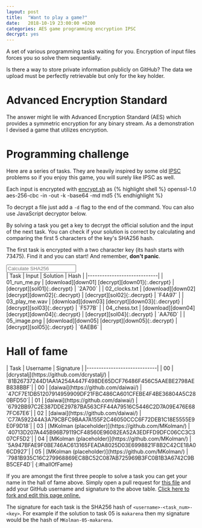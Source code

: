 ```yaml
---
layout: post
title:  "Want to play a game?"
date:   2018-10-19 23:00:00 +0200
categories: AES game programming encryption IPSC
decrypt: yes
---
```


A set of various programming tasks waiting for you. Encryption of input files
forces you so solve them sequentially.

Is there a way to store private information publicly on GitHub? The data we
upload must be perfectly retrievable but only for the key holder.

# Advanced Encryption Standard

The answer might lie with Advanced Encryption Standard (AES) which provides a
symmetric encryption for any binary stream. As a demonstration I devised a game
that utilizes encryption.

# Programming challenge

Here are a series of tasks. They are heavily inspired by some old
[IPSC](https://ipsc.ksp.sk) problems so if you enjoy this game, you will surely
like IPSC as well.

Each input is encrypted with [encrypt.sh]({{"/assets/aes_game/encrypt.sh"}}) as
{% highlight shell %}
openssl-1.0 aes-256-cbc -in <inFname> -out <outFname> -k <encKey> -base64 -md md5
{% endhighlight %}

To decrypt a file just add a `-d` flag to the end of the command. You can also
use JavaScript decryptor below.

By solving a task you get a key to decrypt the official solution and the input
of the next task. You can check if your solution is correct by calculating and
comparing the first 5 characters of the key's SHA256 hash.

The first task is encrypted with a two character key (its hash starts with
73475). Find it and you can start! And remember, __don't panic__.

<input type="text" placeholder="Calculate SHA256" onkeyup="calcHash(event);" />
<span id="keyHash"></span>

<div class="horizontal-scroll" markdown="block">
| Task | Input | Solution | Hash |
|-----------------------------|
| 01_run_me.py   | [download][down01] [decrypt][down01]{:.decrypt} | [decrypt][sol01]{:.decrypt} | `2A700` |
| 02_clocks.txt  | [download][down02] [decrypt][down02]{:.decrypt} | [decrypt][sol02]{:.decrypt} | `F4A97` |
| 03_play_me.wav  | [download][down03] [decrypt][down03]{:.decrypt} | [decrypt][sol03]{:.decrypt} | `F577B` |
| 04_chess.txt  | [download][down04] [decrypt][down04]{:.decrypt} | [decrypt][sol04]{:.decrypt} | `AA76D` |
| 05_image.png  | [download][down05] [decrypt][down05]{:.decrypt} | [decrypt][sol05]{:.decrypt} | `6AEB6` |

</div>

[down01]: {{"/assets/aes_game/01_run_me.py.aes"|relative_path}}
[sol01]: {{"/assets/aes_game/01_run_me_solution.py.aes"|relative_path}}

[down02]: {{"/assets/aes_game/02_clocks.txt.aes"|relative_path}}
[sol02]: {{"/assets/aes_game/02_clocks_solution.py.aes"|relative_path}}

[down03]: {{"/assets/aes_game/03_play_me.wav.aes"|relative_path}}
[sol03]: {{"/assets/aes_game/03_play_me_solution.py.aes"|relative_path}}

[down04]: {{"/assets/aes_game/04_chess.txt.aes"|relative_path}}
[sol04]: {{"/assets/aes_game/04_chess_solution.py.aes"|relative_path}}

[down05]: {{"/assets/aes_game/05_image.png.aes"|relative_path}}
[sol05]: {{"/assets/aes_game/05_image_solution.py.aes"|relative_path}}

# Hall of fame

<div class="horizontal-scroll" markdown="block">
| Task | Username | Signature   |
|-----------------------------|
| 00   | [dcrystalj](https://github.com/dcrystalj/) | `81B26737244D1AA1A254A447F498DE65DCF76486F456C5AAEBE2798AEB838BBF`|
| 00   | [daiwai](https://github.com/daiwai/) | `47CF7E1DB51207914959909DF21FBC486CA601CFEBE4F4BE36804A5C280BFD50`|
| 01   | [daiwai](https://github.com/daiwai/) | `6792BB97C2E387DDE29787BA563CFF44A79516C5446C2D7A09E476E687FC67E6`|
| 02   | [daiwai](https://github.com/daiwai/) | `C77A592244A3A79CBFC9BAA7A155F2C46050CCC6F72DEB1C18E5555E9E0F9D18`|
| 03   | [MKolman (placeholder)](https://github.com/MKolman/) | `40713D207A445B96B79119CF48560E96082EA52A3EDFFD9DFC06CC3C307CF5D2`|
| 04   | [MKolman (placeholder)](https://github.com/MKolman/) | `5A947BFAE9F0BE746AC613165FEADA8025D03E6998821F8B2C42CE18A06CD927`|
| 05   | [MKolman (placeholder)](https://github.com/MKolman/) | `7981B935C16C279968869EC8BC52C087AB725969B3FC0B1B3A6742C9BB5CEF4D`|
{:#hallOfFame}
</div>

If you are amongst the first three people to solve a task you can get your name
in the hall of fame above. Simply open a pull request for
[this file][github-blob] and add your GitHub username and signature to the
above table. [Click here to fork and edit this page online.][github-pr]

The signature for each task is the SHA256 hash of `<username>-<task_num>-<key>`.
For example if the solution to task 05 is `makarena` then my signature would be
the hash of `MKolman-05-makarena`.

[github-pr]: https://github.com/MKolman/mkolman.github.io/edit/master/_posts/2018-10-19-aes_game.md
[github-blob]: https://github.com/MKolman/mkolman.github.io/blob/master/_posts/2018-10-19-aes_game.md


<script>
    function calcHash(event) {
        let hash = CryptoJS.SHA256(event.target.value).toString().toUpperCase()
        document.getElementById("keyHash").innerText = hash;
    }
</script>
